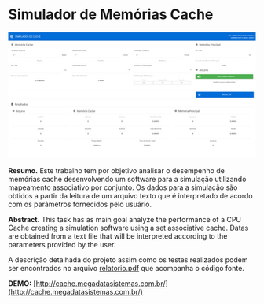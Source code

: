 # Simulador de Memórias Cache

![alt text](simulador.jpg)

**Resumo.** Este trabalho tem por objetivo analisar o desempenho de memórias
cache desenvolvendo um software para a simulação utilizando mapeamento
associativo por conjunto. Os dados para a simulação são obtidos a partir da
leitura de um arquivo texto que é interpretado de acordo com os parâmetros
fornecidos pelo usuário.

**Abstract.** This task has as main goal analyze the performance of a CPU Cache
creating a simulation software using a set associative cache. Datas are
obtained from a text file that will be interpreted according to the parameters
provided by the user.

A descrição detalhada do projeto assim como os testes realizados podem ser encontrados no arquivo [relatorio.pdf](relatorio.pdf) que acompanha o código fonte.

**DEMO:** [http://cache.megadatasistemas.com.br/](http://cache.megadatasistemas.com.br/)
